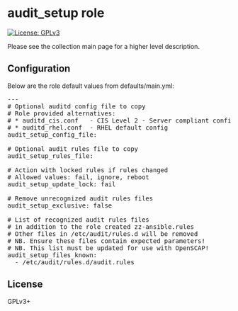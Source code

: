 # audit_setup role

[![License: GPLv3](https://img.shields.io/badge/license-GPLv3-brightgreen.svg)](https://www.gnu.org/licenses/gpl-3.0)

Please see the collection main page for a higher level description.

## Configuration

Below are the role default values from defaults/main.yml:

<pre>
---
# Optional auditd config file to copy
# Role provided alternatives:
# * auditd_cis.conf   - CIS Level 2 - Server compliant config
# * auditd_rhel.conf  - RHEL default config
audit_setup_config_file:

# Optional audit rules file to copy
audit_setup_rules_file:

# Action with locked rules if rules changed
# Allowed values: fail, ignore, reboot
audit_setup_update_lock: fail

# Remove unrecognized audit rules files
audit_setup_exclusive: false

# List of recognized audit rules files
# in addition to the role created zz-ansible.rules
# Other files in /etc/audit/rules.d will be removed
# NB. Ensure these files contain expected parameters!
# NB. This list must be updated for use with OpenSCAP!
audit_setup_files_known:
  - /etc/audit/rules.d/audit.rules
</pre>

## License

GPLv3+
